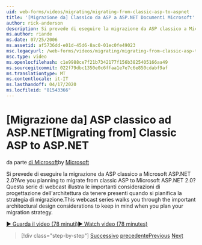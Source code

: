 ```yaml
---
uid: web-forms/videos/migrating/migrating-from-classic-asp-to-aspnet
title: '[Migrazione da] Classico da ASP a ASP.NET Documenti Microsoft'
author: rick-anderson
description: Si prevede di eseguire la migrazione da ASP classico a Microsoft ASP.NET 2.0? Questa serie di webcast ti guida attraverso l'importante considerazione di progettazione architettonica...
ms.author: riande
ms.date: 07/25/2006
ms.assetid: af5736dd-e01d-45d6-8ac0-01ec0fe49023
msc.legacyurl: /web-forms/videos/migrating/migrating-from-classic-asp-to-aspnet
msc.type: video
ms.openlocfilehash: c1e9988ce7f21b7342177f156b3825405166aa49
ms.sourcegitcommit: 022f79dbc1350e0c6ffaa1e7e7c6e850cdabf9af
ms.translationtype: MT
ms.contentlocale: it-IT
ms.lasthandoff: 04/17/2020
ms.locfileid: "81543366"
---
```

# <a name="migrating-from-classic-asp-to-aspnet"></a><span data-ttu-id="0aa9e-104">[Migrazione da] ASP classico ad ASP.NET</span><span class="sxs-lookup"><span data-stu-id="0aa9e-104">[Migrating from] Classic ASP to ASP.NET</span></span>

<span data-ttu-id="0aa9e-105">da parte [di Microsoft](https://github.com/microsoft)</span><span class="sxs-lookup"><span data-stu-id="0aa9e-105">by [Microsoft](https://github.com/microsoft)</span></span>

<span data-ttu-id="0aa9e-106">Si prevede di eseguire la migrazione da ASP classico a Microsoft ASP.NET 2.0?</span><span class="sxs-lookup"><span data-stu-id="0aa9e-106">Are you planning to migrate from classic ASP to Microsoft ASP.NET 2.0?</span></span> <span data-ttu-id="0aa9e-107">Questa serie di webcast illustra le importanti considerazioni di progettazione dell'architettura da tenere presenti quando si pianifica la strategia di migrazione.</span><span class="sxs-lookup"><span data-stu-id="0aa9e-107">This webcast series walks you through the important architectural design considerations to keep in mind when you plan your migration strategy.</span></span>

[<span data-ttu-id="0aa9e-108">&#9654; Guarda il video (78 minuti)</span><span class="sxs-lookup"><span data-stu-id="0aa9e-108">&#9654; Watch video (78 minutes)</span></span>](https://channel9.msdn.com/Blogs/ASP-NET-Site-Videos/migrating-from-classic-asp-to-aspnet)

> [!div class="step-by-step"]
> <span data-ttu-id="0aa9e-109">[Successivo](intro-to-aspnet-20-user-interface-elements.md)
> [precedente](intro-to-aspnet-for-jsp-developers-welcome-to-aspnet-20.md)</span><span class="sxs-lookup"><span data-stu-id="0aa9e-109">[Previous](intro-to-aspnet-20-user-interface-elements.md)
[Next](intro-to-aspnet-for-jsp-developers-welcome-to-aspnet-20.md)</span></span>
